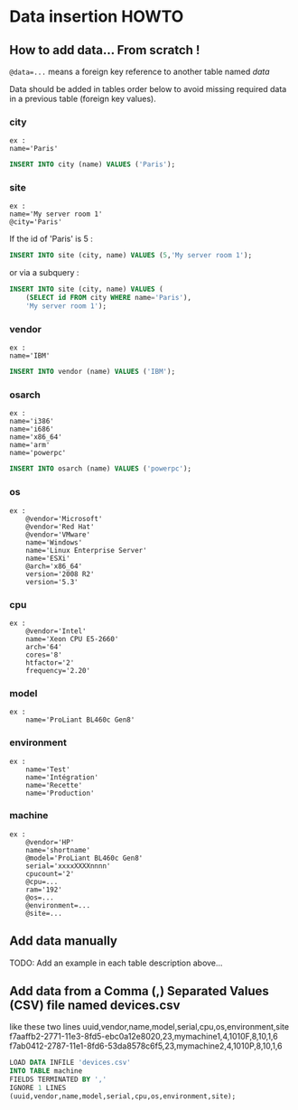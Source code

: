 # Data insertion HOWTO

## How to add data... From scratch !

`@data=...` means a foreign key reference to another table named _data_

Data should be added in tables order below to avoid missing required data in a
previous table (foreign key values).

### city
	ex :
	name='Paris'

```SQL
INSERT INTO city (name) VALUES ('Paris');
```

### site
	ex :
	name='My server room 1'
	@city='Paris'

If the id of 'Paris' is 5 :
```SQL
INSERT INTO site (city, name) VALUES (5,'My server room 1');
```
or via a subquery :
```SQL
INSERT INTO site (city, name) VALUES (
	(SELECT id FROM city WHERE name='Paris'),
	'My server room 1');
```

### vendor
	ex :
	name='IBM'

```SQL
INSERT INTO vendor (name) VALUES ('IBM');
```

### osarch
	ex :
	name='i386'
	name='i686'
	name='x86_64'
	name='arm'
	name='powerpc'

```SQL
INSERT INTO osarch (name) VALUES ('powerpc');
```

### os
	ex :
		@vendor='Microsoft'
		@vendor='Red Hat'
		@vendor='VMware'
		name='Windows'
		name='Linux Enterprise Server'
		name='ESXi'
		@arch='x86_64'
		version='2008 R2'
		version='5.3'

### cpu
	ex :
		@vendor='Intel'
		name='Xeon CPU E5-2660'
		arch='64'
		cores='8'
		htfactor='2'
		frequency='2.20'

### model
	ex :
		name='ProLiant BL460c Gen8'

### environment
	ex :
		name='Test'
		name='Intégration'
		name='Recette'
		name='Production'

### machine
	ex :
		@vendor='HP'
		name='shortname'
		@model='ProLiant BL460c Gen8'
		serial='xxxxXXXXnnnn'
		cpucount='2'
		@cpu=...
		ram='192'
		@os=...
		@environment=...
		@site=...

## Add data manually
TODO: Add an example in each table description above... 

## Add data from a Comma (,) Separated Values (CSV) file named devices.csv
like these two lines
	uuid,vendor,name,model,serial,cpu,os,environment,site
	f7aaffb2-2771-11e3-8fd5-ebc0a12e8020,23,mymachine1,4,1010F,8,10,1,6
	f7ab0412-2787-11e1-8fd6-53da8578c6f5,23,mymachine2,4,1010P,8,10,1,6

```SQL
LOAD DATA INFILE 'devices.csv'
INTO TABLE machine 
FIELDS TERMINATED BY ','
IGNORE 1 LINES
(uuid,vendor,name,model,serial,cpu,os,environment,site);
```

